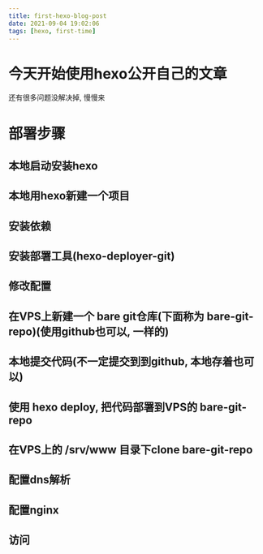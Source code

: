 ```yaml
---
title: first-hexo-blog-post
date: 2021-09-04 19:02:06
tags: [hexo, first-time]
---
```


# 今天开始使用hexo公开自己的文章

还有很多问题没解决掉, 慢慢来

# 部署步骤

## 本地启动安装hexo



## 本地用hexo新建一个项目



## 安装依赖



## 安装部署工具(hexo-deployer-git)



## 修改配置



## 在VPS上新建一个 bare git仓库(下面称为 bare-git-repo)(使用github也可以, 一样的)



## 本地提交代码(不一定提交到到github, 本地存着也可以)



## 使用 hexo deploy, 把代码部署到VPS的 bare-git-repo



## 在VPS上的 /srv/www 目录下clone bare-git-repo



## 配置dns解析



## 配置nginx



## 访问


